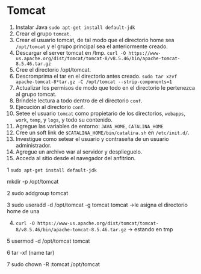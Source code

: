 # Tomcat

1. Instalar Java
  `sudo apt-get install default-jdk`
2. Crear el grupo `tomcat`.
3. Crear el usuario tomcat, de tal modo que el directorio home sea `/opt/tomcat` y el grupo principal sea el anteriormente creado.
4. Descargar el server tomcat en /tmp.
  `curl -O https://www-us.apache.org/dist/tomcat/tomcat-8/v8.5.46/bin/apache-tomcat-8.5.46.tar.gz`
5. Cree el directorio /opt/tomcat.
6. Descromprima el tar en el directorio antes creado.
  `sudo tar xzvf apache-tomcat-8*tar.gz -C /opt/tomcat --strip-components=1`
7. Actualizar los permisos de modo que todo en el directorio le pertenezca al grupo tomcat.
8. Brindele lectura a todo dentro de el directorio `conf`.
9. Ejecución al directorio `conf`.
10. Setee el usuario `tomcat` como propietario de los directorios, `webapps`, `work`, `temp`, y `logs`, y todo su contenido.
11. Agregue las variables de entorno: `JAVA_HOME`, `CATALINA_HOME`
12. Cree un soft link de `$CATALINA_HOME/bin/catalina.sh` en `/etc/init.d/`.
13. Investigue como setear el usuario y contraseña de un usuario administrador.
14. Agregue un archivo war al servidor y desplieguelo.
15. Acceda al sitio desde el navegador del anfitrion.

1  `sudo apt-get install default-jdk`

mkdir -p /opt/tomcat

2 sudo addgroup tomcat

3 sudo useradd -d /opt/tomcat -g tomcat tomcat ->le asigna el directorio home de una

4. `curl -O https://www-us.apache.org/dist/tomcat/tomcat-8/v8.5.46/bin/apache-tomcat-8.5.46.tar.gz` -> estando en tmp

5  usermod -d /opt/tomcat tomcat

6 tar -xf (name tar)

7 sudo chown -R :tomcat /opt/tomcat


 
